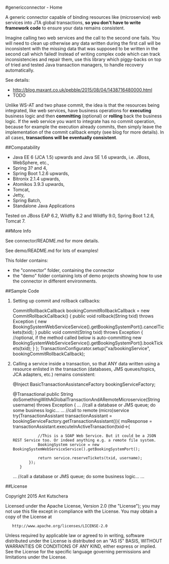 #genericconnector - Home

A generic connector capable of binding resources like (microservice) web services into JTA global transactions, **so you don't have to write framework code** to ensure your
data remains consistent.

Imagine calling two web services and the call to the second one fails. You will need to clean up otherwise any data written during the first call will be inconsistent with the missing data that was supposed to be written in the second call which failed!  Instead of writing complex code which can track inconsistencies and repair them, use this library which piggy-backs on top of tried and tested Java transaction managers, to handle recovery automatically.

See details:

- http://blog.maxant.co.uk/pebble/2015/08/04/1438716480000.html
- TODO

Unlike WS-AT and two phase commit, the idea is that the resources being integrated, like web services, have business operations for **executing** business logic and then **committing** (optional) or **rolling** back the business logic.  If the web service you want to integrate has no commit operation, because for example the execution already commits, then simply leave the implementation of the commit callback empty (see blog for more details).  In all cases, **transactions will be eventually consistent**.

##Compatability

- Java EE 6 (JCA 1.5) upwards and Java SE 1.6 upwards, i.e. JBoss, WebSphere, etc.,
- Spring 3? and 4,
- Spring Boot 1.2.6 upwards,
- Bitronix 2.1.4 upwards,
- Atomikos 3.9.3 upwards,
- Tomcat,
- Jetty,
- Spring Batch,
- Standalone Java Applications

Tested on JBoss EAP 6.2, Wildfly 8.2 and Wildfly 9.0, Spring Boot 1.2.6, Tomcat 7.

##More Info

See connector/README.md for more details.

See demo/README.md for lots of examples!

This folder contains:

- the "connector" folder, containing the connector
- the "demo" folder containing lots of demo projects showing how to use the connector in different environments.

##Sample Code

1) Setting up commit and rollback callbacks:

      CommitRollbackCallback bookingCommitRollbackCallback = new CommitRollbackCallback() {
          public void rollback(String txid) throws Exception {
              new BookingSystemWebServiceService().getBookingSystemPort().cancelTickets(txid);
          }
          public void commit(String txid) throws Exception {
              //optional, if the method called below is auto-committing
              new BookingSystemWebServiceService().getBookingSystemPort().bookTickets(txid);
          }
      };
      TransactionConfigurator.setup("xa/bookingService", bookingCommitRollbackCallback);

2) Calling a service inside a transaction, so that ANY data written using a resource enlisted in the transaction (databases, JMS queues/topics, JCA adapters, etc.) remains consistent:

      @Inject BasicTransactionAssistanceFactory bookingServiceFactory;

      @Transactional
      public String doSomethingWithAGlobalTransactionAndARemoteMicroservice(String username) throws Exception {
      ...
          //call a database or JMS queue; do some business logic...
      ...
          //call to remote (micro)service
          try(TransactionAssistant transactionAssistant = bookingServiceFactory.getTransactionAssistant()){
              msResponse = transactionAssistant.executeInActiveTransaction(txid->{

                  //This is a SOAP Web Service. But it could be a JSON REST Service too. Or indeed anything e.g. a remote file system.
                  BookingSystem service = new BookingSystemWebServiceService().getBookingSystemPort();

                  return service.reserveTickets(txid, username);
              });
          }
      ...
          //call a database or JMS queue; do some business logic...
      ...


##License

 Copyright 2015 Ant Kutschera

   Licensed under the Apache License, Version 2.0 (the "License");
   you may not use this file except in compliance with the License.
   You may obtain a copy of the License at

       http://www.apache.org/licenses/LICENSE-2.0

   Unless required by applicable law or agreed to in writing, software
   distributed under the License is distributed on an "AS IS" BASIS,
   WITHOUT WARRANTIES OR CONDITIONS OF ANY KIND, either express or implied.
   See the License for the specific language governing permissions and
   limitations under the License.
